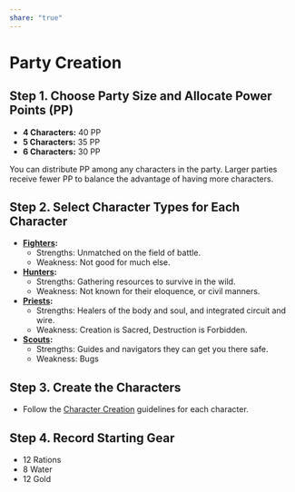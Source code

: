 ```yaml
---  
share: "true"  
---  
```

  
# Party Creation  
  
## Step 1. Choose Party Size and Allocate Power Points (PP)  
  
- **4 Characters:** 40 PP  
- **5 Characters:** 35 PP  
- **6 Characters:** 30 PP  
  
You can distribute PP among any characters in the party. Larger parties receive fewer PP to balance the advantage of having more characters.  
  
## Step 2. Select Character Types for Each Character  
  
- **[Fighters](./Fighters.html):**   
  - Strengths: Unmatched on the field of battle.  
  - Weakness: Not good for much else.  
- **[Hunters](./Hunters.html):**   
  - Strengths: Gathering resources to survive in the wild.  
  - Weakness: Not known for their eloquence, or civil manners.  
- **[Priests](./Priests.html):**   
  - Strengths: Healers of the body and soul, and integrated circuit and wire.  
  - Weakness: Creation is Sacred, Destruction is Forbidden.  
- **[Scouts](./Scouts.html):**   
  - Strengths: Guides and navigators they can get you there safe.  
  - Weakness: Bugs  
## Step 3. Create the Characters  
  
- Follow the [Character Creation](./Character%20Creation.html) guidelines for each character.  
  
## Step 4. Record Starting Gear  
  
- 12 Rations  
- 8 Water  
- 12 Gold